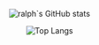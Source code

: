 <div align="center">
  
![ralph`s GitHub stats](https://github-readme-stats.vercel.app/api?username=ralph-12&show_icons=true&theme=tokyonight)
  
![Top Langs](https://github-readme-stats.vercel.app/api/top-langs/?username=ralph-12&layout=compact&theme=tokyonight)
</div>
<!--
**ralph-12/ralph-12** is a ✨ _special_ ✨ repository because its `README.md` (this file) appears on your GitHub profile.

Here are some ideas to get you started:

- 🔭 I’m currently working on ...
- 🌱 I’m currently learning ...
- 👯 I’m looking to collaborate on ...
- 🤔 I’m looking for help with ...
- 💬 Ask me about ...
- 📫 How to reach me: ...
- 😄 Pronouns: ...
- ⚡ Fun fact: ...
-->
